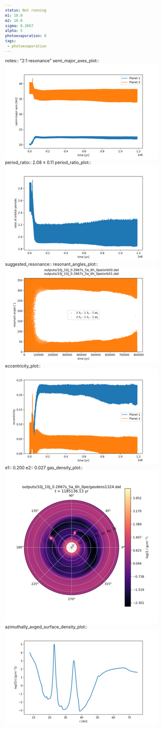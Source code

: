 ```yaml
---
status: Not running
m1: 10.0
m2: 10.0
sigma: 0.2667
alpha: 5
photoevaporation: 0
tags:
 - photoevaporation
---
```


notes:: "2:1 resonance"
semi_major_axes_plot:: ![semi_major_axes_10j_10j_0.2667s_5a_6h_0pe.png](plots/semi_major_axes/semi_major_axes_10j_10j_0.2667s_5a_6h_0pe.png)
period_ratio:: 2.08 ± 0.11
period_ratio_plot:: ![period_ratio_10j_10j_0.2667s_5a_6h_0pe.png](plots/period_ratio/period_ratio_10j_10j_0.2667s_5a_6h_0pe.png)
suggested_resonance:: 
resonant_angles_plot:: ![resonant_angles_10j_10j_0.2667s_5a_6h_0pe.png](plots/resonant_angles/resonant_angles_10j_10j_0.2667s_5a_6h_0pe.png)
eccentricity_plot:: ![eccentricity_10j_10j_0.2667s_5a_6h_0pe.png](plots/eccentricity/eccentricity_10j_10j_0.2667s_5a_6h_0pe.png)
e1:: 0.200
e2:: 0.027
gas_density_plot:: ![gas_density_10j_10j_0.2667s_5a_6h_0pe.png](plots/gas_density/gas_density_10j_10j_0.2667s_5a_6h_0pe.png)
azimuthally_avged_surface_density_plot:: ![azimuthally_avged_surface_density_10j_10j_0.2667s_5a_6h_0pe.png](plots/azimuthally_avged_surface_density/azimuthally_avged_surface_density_10j_10j_0.2667s_5a_6h_0pe.png)
